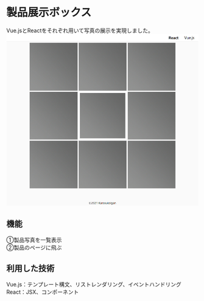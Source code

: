 # 製品展示ボックス
Vue.jsとReactをそれぞれ用いて写真の展示を実現しました。  
<img src="https://github.com/Karasukaigan/product-display-box/blob/main/screenshot/react.png" alt="react" style="width: 700px">
## 機能
①製品写真を一覧表示  
②製品のページに飛ぶ  
## 利用した技術
Vue.js：テンプレート構文、リストレンダリング、イベントハンドリング  
React：JSX、コンポーネント  
